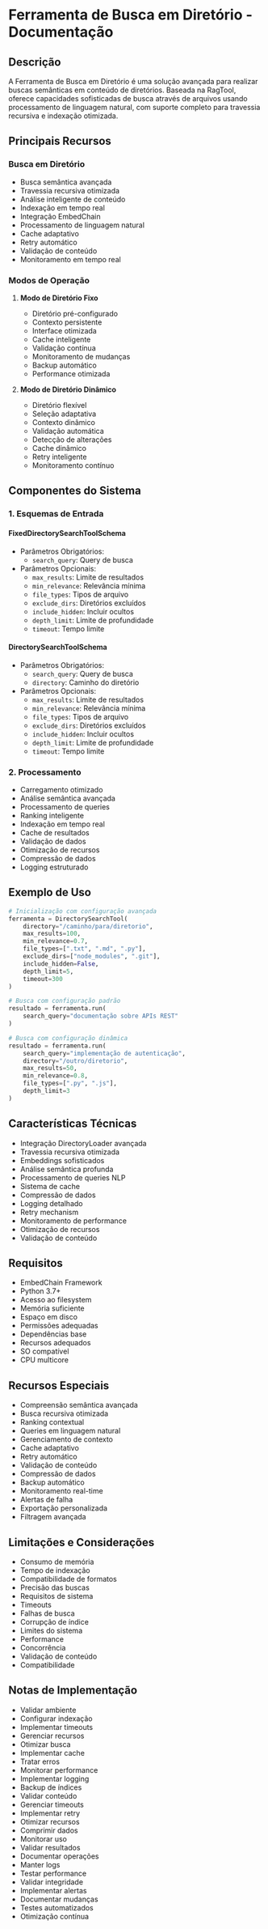 # Ferramenta de Busca em Diretório - Documentação

## Descrição
A Ferramenta de Busca em Diretório é uma solução avançada para realizar buscas semânticas em conteúdo de diretórios. Baseada na RagTool, oferece capacidades sofisticadas de busca através de arquivos usando processamento de linguagem natural, com suporte completo para travessia recursiva e indexação otimizada.

## Principais Recursos

### Busca em Diretório
- Busca semântica avançada
- Travessia recursiva otimizada
- Análise inteligente de conteúdo
- Indexação em tempo real
- Integração EmbedChain
- Processamento de linguagem natural
- Cache adaptativo
- Retry automático
- Validação de conteúdo
- Monitoramento em tempo real

### Modos de Operação
1. **Modo de Diretório Fixo**
   - Diretório pré-configurado
   - Contexto persistente
   - Interface otimizada
   - Cache inteligente
   - Validação contínua
   - Monitoramento de mudanças
   - Backup automático
   - Performance otimizada

2. **Modo de Diretório Dinâmico**
   - Diretório flexível
   - Seleção adaptativa
   - Contexto dinâmico
   - Validação automática
   - Detecção de alterações
   - Cache dinâmico
   - Retry inteligente
   - Monitoramento contínuo

## Componentes do Sistema

### 1. Esquemas de Entrada

#### FixedDirectorySearchToolSchema
- Parâmetros Obrigatórios:
  - `search_query`: Query de busca
- Parâmetros Opcionais:
  - `max_results`: Limite de resultados
  - `min_relevance`: Relevância mínima
  - `file_types`: Tipos de arquivo
  - `exclude_dirs`: Diretórios excluídos
  - `include_hidden`: Incluir ocultos
  - `depth_limit`: Limite de profundidade
  - `timeout`: Tempo limite

#### DirectorySearchToolSchema
- Parâmetros Obrigatórios:
  - `search_query`: Query de busca
  - `directory`: Caminho do diretório
- Parâmetros Opcionais:
  - `max_results`: Limite de resultados
  - `min_relevance`: Relevância mínima
  - `file_types`: Tipos de arquivo
  - `exclude_dirs`: Diretórios excluídos
  - `include_hidden`: Incluir ocultos
  - `depth_limit`: Limite de profundidade
  - `timeout`: Tempo limite

### 2. Processamento
- Carregamento otimizado
- Análise semântica avançada
- Processamento de queries
- Ranking inteligente
- Indexação em tempo real
- Cache de resultados
- Validação de dados
- Otimização de recursos
- Compressão de dados
- Logging estruturado

## Exemplo de Uso

```python
# Inicialização com configuração avançada
ferramenta = DirectorySearchTool(
    directory="/caminho/para/diretorio",
    max_results=100,
    min_relevance=0.7,
    file_types=[".txt", ".md", ".py"],
    exclude_dirs=["node_modules", ".git"],
    include_hidden=False,
    depth_limit=5,
    timeout=300
)

# Busca com configuração padrão
resultado = ferramenta.run(
    search_query="documentação sobre APIs REST"
)

# Busca com configuração dinâmica
resultado = ferramenta.run(
    search_query="implementação de autenticação",
    directory="/outro/diretorio",
    max_results=50,
    min_relevance=0.8,
    file_types=[".py", ".js"],
    depth_limit=3
)
```

## Características Técnicas
- Integração DirectoryLoader avançada
- Travessia recursiva otimizada
- Embeddings sofisticados
- Análise semântica profunda
- Processamento de queries NLP
- Sistema de cache
- Compressão de dados
- Logging detalhado
- Retry mechanism
- Monitoramento de performance
- Otimização de recursos
- Validação de conteúdo

## Requisitos
- EmbedChain Framework
- Python 3.7+
- Acesso ao filesystem
- Memória suficiente
- Espaço em disco
- Permissões adequadas
- Dependências base
- Recursos adequados
- SO compatível
- CPU multicore

## Recursos Especiais
- Compreensão semântica avançada
- Busca recursiva otimizada
- Ranking contextual
- Queries em linguagem natural
- Gerenciamento de contexto
- Cache adaptativo
- Retry automático
- Validação de conteúdo
- Compressão de dados
- Backup automático
- Monitoramento real-time
- Alertas de falha
- Exportação personalizada
- Filtragem avançada

## Limitações e Considerações
- Consumo de memória
- Tempo de indexação
- Compatibilidade de formatos
- Precisão das buscas
- Requisitos de sistema
- Timeouts
- Falhas de busca
- Corrupção de índice
- Limites do sistema
- Performance
- Concorrência
- Validação de conteúdo
- Compatibilidade

## Notas de Implementação
- Validar ambiente
- Configurar indexação
- Implementar timeouts
- Gerenciar recursos
- Otimizar busca
- Implementar cache
- Tratar erros
- Monitorar performance
- Implementar logging
- Backup de índices
- Validar conteúdo
- Gerenciar timeouts
- Implementar retry
- Otimizar recursos
- Comprimir dados
- Monitorar uso
- Validar resultados
- Documentar operações
- Manter logs
- Testar performance
- Validar integridade
- Implementar alertas
- Documentar mudanças
- Testes automatizados
- Otimização contínua
